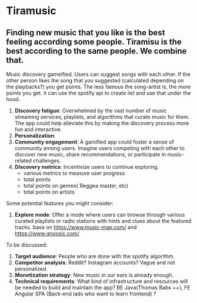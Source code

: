# Tiramusic
## Finding new music that you like is the best feeling according some people. Tiramisu is the best according to the same people. We combine that.

Music discovery gameified. Users can suggest songs with each other. If the other person likes the song that you suggested (calculated depending on the playbacks?) you get points. The less famous the song-artist is, the more points you get. it can use the spotify api to create list and use that under the hood.

1. **Discovery fatigue**: Overwhelmed by the vast number of music streaming services, playlists, and algorithms that curate music for them. The app could help alleviate this by making the discovery
process more fun and interactive.
1. **Personalization**: 
2. **Community engagement**: A gamified app could foster a sense of community among users. Imagine users competing with each other to discover new music, share recommendations, or participate in music-related challenges.
3. **Discovery metrics**: Incentivize users to continue exploring.
   - various metrics to measure user progress
   - total points
   - total points on genres( Reggea master, etc)
   - total points on artists

Some potential features you might consider:

1. **Explore mode**: Offer a mode where users can browse through various curated playlists or radio stations with hints and clues about the featured tracks. base on https://www.music-map.com/ and https://www.gnoosic.com/

To be discussed:

1. **Target audience**: People who are done with the spotify algorithm.
2. **Competitor analysis**: Reddit? Instagram accounts? Vague and not personalized.
3. **Monetization strategy**: New music in our ears is already enough.
4. **Technical requirements**: What kind of infrastructure and resources will be needed to build and maintain the app? BE Java(Thomas Babs ++), FE Angular SPA (Back-end lads who want to learn frontend) ?
